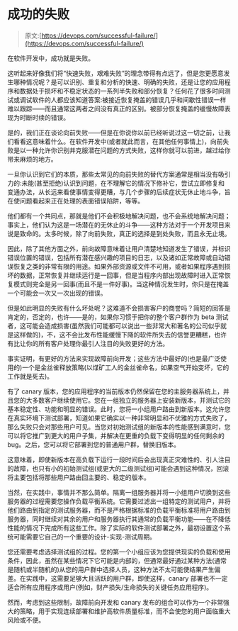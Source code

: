 # 成功的失败

> 原文:[https://devops.com/successful-failure/](https://devops.com/successful-failure/)

在软件开发中，成功就是失败。

这听起来好像我们将“快速失败，艰难失败”的理念带得有点远了，但是您更愿意发生哪种情况呢？是可以识别、重复和分析的快速、明确的失败，还是让您的应用程序和数据处于损坏和不稳定状态的一系列半失败和部分恢复？任何花了很多时间测试或调试软件的人都应该知道答案:被接近恢复掩盖的错误几乎和间歇性错误一样难以跟踪——而且通常这两者之间没有真正的区别。被部分恢复掩盖的缓慢故障表现为时断时续的错误。

是的，我们正在谈论向前失败——但是在你说你以前已经听说过这一切之前，让我们看看这意味着什么。在软件开发中(或者就此而言，在其他任何事情上)，向前失败是以一种允许你识别并克服潜在问题的方式失败，这样你就可以前进，越过给你带来麻烦的地方。

一旦你认识到它们的本质，那些太常见的向前失败的替代方案通常是相当没有吸引力的:未能(甚至拒绝)认识到问题，在不理解它的情况下修补它，尝试立即修复和变通办法，从长远来看使事情变得更糟，与几个步骤的后续症状无休止地斗争，旨在使问题看起来正在处理的表面错误陷阱，等等。

他们都有一个共同点，那就是他们不会积极地解决问题，也不会系统地解决问题；事实上，他们认为这是一场潜在的无休止的斗争——这种方法对于一个开发项目来说是致命的。太多时候，除了向前失败，真正的选择是到处失败，而且永无止境。

因此，除了其他方面之外，前向故障意味着让用户清楚地知道发生了错误，并标识错误位置的错误，包括所有潜在感兴趣的项目的日志，以及诸如正常故障或自动错误恢复之类的非常有限的用途。如果外部资源或文件不可用，或者如果程序遇到损坏的数据，正常恢复并继续运行是一回事，但是当程序内部出现故障时进入正常恢复模式则完全是另一回事(而且不是一件好事)。当这种情况发生时，你只是在掩盖一个可能会一次又一次出现的错误。

但是如此明显的失败有什么坏处呢？这难道不会损害客户的商誉吗？简短的回答是肯定的，否定的，也许——是的，如果你习惯于把你的整个客户群作为 beta 测试者，这可能会造成损害(虽然我们可能都可以说出一些非常大和著名的公司似乎就是这样做的)，不，这不会比发布性能缓慢下降的软件所失去的信誉更糟糕，也许有比让你的所有客户处理你最引人注目的失败更好的方法。

事实证明，有更好的方法来实现故障前向开发；这些方法中最好的(也是最广泛使用的)一个是金丝雀释放策略(以煤矿工人的金丝雀命名，如果空气开始变坏，它的工作就是死去)。

有了 canary 版本，您的应用程序的当前版本仍然保留在您的主服务器系统上，并且您的大多数客户继续使用它。您在一组独立的服务器上安装新版本，并测试它的基本稳定性、功能和明显的错误。此时，您将一小组用户路由到新版本。这允许您在真实环境下测试部署，知道如果它确实以一种非常明显和不优雅的方式失败了，那么失败只会对那些用户可见。当您对初始测试组的新版本的性能感到满意时，您可以将它推广到更大的用户子集，并解决在更重的负载下变得明显的任何剩余的 bug。之后，您可以将它部署到您的普通用户群，替换旧版本。

这意味着，即使新版本在高负载下运行一段时间后会出现真正灾难性的、引人注目的故障，也只有小的初始测试组(或更大的二级测试组)可能会遇到这种情况，回滚将主要包括将那些用户路由回主要的、稳定的版本。

当然，在实践中，事情并不那么简单。隔离一组服务器并将一小组用户切换到这些服务器的过程需要您操作负载平衡系统。它需要过滤出一组特定的测试用户，并将他们路由到指定的测试服务器，而不是严格根据标准的负载平衡标准将用户路由到服务器，同时继续对其余的用户和服务器执行其通常的负载平衡功能——在不降低性能的情况下完成所有这些工作。除了实际的软件测试部署之外，最初设置这个系统可能需要它自己的一个重要的设计-实现-测试周期。

您还需要考虑选择测试组的过程。您的第一个小组应该为您提供现实的负载和使用条件，因此，虽然在某些情况下它可能是内部的，但通常最好通过某种方法(通常是随机或半随机的)从您的用户群中选择人员，这种方法不太可能使结果产生偏差。在实践中，这需要足够大且活跃的用户群，即使这样，canary 部署也不一定适合所有应用程序或用户(例如，财产损失/生命损失的关键任务应用程序)。

然而，考虑到这些限制，故障前向开发和 canary 发布的组合可以作为一个非常强大的策略，用于实现连续部署和维护高软件质量标准，而不会使您的用户面临重大风险或不便。